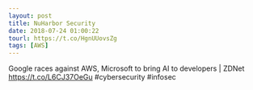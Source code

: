 ```yaml
---
layout: post
title: NuHarbor Security
date: 2018-07-24 01:00:22
tourl: https://t.co/HgnUUovsZg
tags: [AWS]
---
```

Google races against AWS, Microsoft to bring AI to developers | ZDNet https://t.co/L6CJ37OeGu #cybersecurity #infosec
